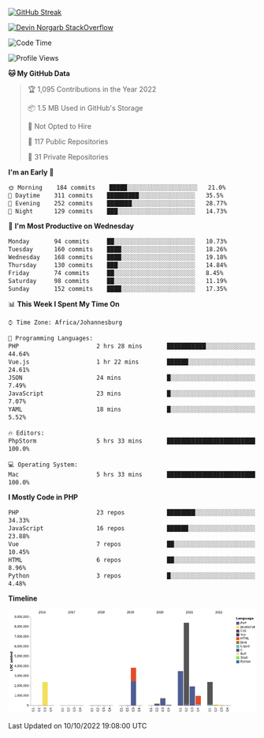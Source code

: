 
[![GitHub Streak](http://github-readme-streak-stats.herokuapp.com?user=DevinNorgarb&date_format=M%20j%5B%2C%20Y%5D)](https://git.io/streak-stats)


[![Devin Norgarb StackOverflow](https://github-readme-stackoverflow.vercel.app/?userID=4993755)](https://stackoverflow.com/users/4993755/devin-norgarb)

<!--START_SECTION:waka-->
![Code Time](http://img.shields.io/badge/Code%20Time-5%2C784%20hrs%2057%20mins-blue)

![Profile Views](http://img.shields.io/badge/Profile%20Views-8-blue)

**🐱 My GitHub Data** 

> 🏆 1,095 Contributions in the Year 2022
 > 
> 📦 1.5 MB Used in GitHub's Storage 
 > 
> 🚫 Not Opted to Hire
 > 
> 📜 117 Public Repositories 
 > 
> 🔑 31 Private Repositories  
 > 
**I'm an Early 🐤** 

```text
🌞 Morning    184 commits    █████░░░░░░░░░░░░░░░░░░░░   21.0% 
🌆 Daytime    311 commits    █████████░░░░░░░░░░░░░░░░   35.5% 
🌃 Evening    252 commits    ███████░░░░░░░░░░░░░░░░░░   28.77% 
🌙 Night      129 commits    ███░░░░░░░░░░░░░░░░░░░░░░   14.73%

```
📅 **I'm Most Productive on Wednesday** 

```text
Monday       94 commits     ██░░░░░░░░░░░░░░░░░░░░░░░   10.73% 
Tuesday      160 commits    ████░░░░░░░░░░░░░░░░░░░░░   18.26% 
Wednesday    168 commits    ████░░░░░░░░░░░░░░░░░░░░░   19.18% 
Thursday     130 commits    ███░░░░░░░░░░░░░░░░░░░░░░   14.84% 
Friday       74 commits     ██░░░░░░░░░░░░░░░░░░░░░░░   8.45% 
Saturday     98 commits     ██░░░░░░░░░░░░░░░░░░░░░░░   11.19% 
Sunday       152 commits    ████░░░░░░░░░░░░░░░░░░░░░   17.35%

```


📊 **This Week I Spent My Time On** 

```text
⌚︎ Time Zone: Africa/Johannesburg

💬 Programming Languages: 
PHP                      2 hrs 28 mins       ███████████░░░░░░░░░░░░░░   44.64% 
Vue.js                   1 hr 22 mins        ██████░░░░░░░░░░░░░░░░░░░   24.61% 
JSON                     24 mins             █░░░░░░░░░░░░░░░░░░░░░░░░   7.49% 
JavaScript               23 mins             █░░░░░░░░░░░░░░░░░░░░░░░░   7.07% 
YAML                     18 mins             █░░░░░░░░░░░░░░░░░░░░░░░░   5.52%

🔥 Editors: 
PhpStorm                 5 hrs 33 mins       █████████████████████████   100.0%

💻 Operating System: 
Mac                      5 hrs 33 mins       █████████████████████████   100.0%

```

**I Mostly Code in PHP** 

```text
PHP                      23 repos            ████████░░░░░░░░░░░░░░░░░   34.33% 
JavaScript               16 repos            ██████░░░░░░░░░░░░░░░░░░░   23.88% 
Vue                      7 repos             ██░░░░░░░░░░░░░░░░░░░░░░░   10.45% 
HTML                     6 repos             ██░░░░░░░░░░░░░░░░░░░░░░░   8.96% 
Python                   3 repos             █░░░░░░░░░░░░░░░░░░░░░░░░   4.48%

```


**Timeline**

![Chart not found](https://raw.githubusercontent.com/DevinNorgarb/DevinNorgarb/main/charts/bar_graph.png) 


 Last Updated on 10/10/2022 19:08:00 UTC
<!--END_SECTION:waka-->

